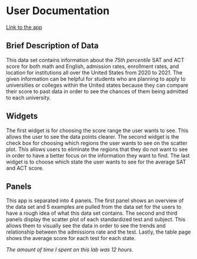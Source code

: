 # User Documentation

[Link to the app](https://gracemhkta.shinyapps.io/ps6-shiny-app/)

## Brief Description of Data

This data set contains information about the *75th percentile* SAT and ACT score for both math and English, admission rates, enrollment rates, and location for institutions all over the United States from 2020 to 2021. The given information can be helpful for students who are planning to apply to universities or colleges within the United states because they can compare their score to past data in order to see the chances of them being admitted to each university.

## Widgets

The first widget is for choosing the score range the user wants to see. This allows the user to see the data points clearer. The second widget is the check box for choosing which regions the user wants to see on the scatter plot. This allows users to eliminate the regions that they do not want to see in order to have a better focus on the information they want to find. The last widget is to choose which state the user wants to see for the average SAT and ACT score.

## Panels

This app is separated into 4 panels. The first panel shows an overview of the data set and 5 examples are pulled from the data set for the users to have a rough idea of what this data set contains. The second and third panels display the scatter plot of each standardized test and subject. This allows them to visually see the data in order to see the trends and relationship between the admissions rate and the test. Lastly, the table page shows the average score for each test for each state.

*The amount of time I spent on this lab was 12 hours.*
